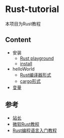 # Rust-tutorial
本项目为Rust教程

## Content

- 安装
    - [Rust playground](https://play.rust-lang.org/)
    - [install](https://docs.microsoft.com/zh-cn/learn/paths/rust-first-steps/)
- helloWorld
    - [Rust编译器形式]()
    - [cargo形式]()
- [变量]()



## 参考
- [站长](https://mp.weixin.qq.com/s/dUFJMEzOJGwM5YY8cP9MBQ)
- [微软Rust教程](https://docs.microsoft.com/zh-cn/learn/paths/rust-first-steps/)
- [Rust编程语言入门教程](https://www.bilibili.com/video/BV1hp4y1k7SV)